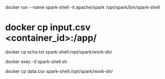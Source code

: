 docker run --name spark-shell -it apache/spark /opt/spark/bin/spark-shell
# docker cp input.csv <container_id>:/app/
docker cp echo.txt spark-shell:/opt/spark/work-dir/

docker exec -it  spark-shell  sh


docker cp data.csv spark-shell:/opt/spark/work-dir/